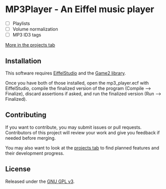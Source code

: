 # MP3Player - An Eiffel music player
- [ ] Playlists
- [ ] Volume normalization
- [ ] MP3 ID3 tags

[More in the projects tab](https://github.com/ZeLarpMaster/MP3Player/projects)

## Installation
This software requires [EiffelStudio](https://www.eiffel.com/eiffelstudio/) and the [Game2 library](https://github.com/tioui/Eiffel_Game2).

Once you have both of those installed, open the mp3_player.ecf with EiffelStudio, compile the finalized version of the program (Compile --> Finalize), discard assertions if asked, and run the finalized version (Run --> Finalized).

## Contributing
If you want to contribute, you may submit issues or pull requests. Contributors of this project will review your work and give you feedback if needed before merging.

You may also want to look at the [projects tab](https://github.com/ZeLarpMaster/MP3Player/projects) to find planned features and their development progress.

## License
Released under the [GNU GPL v3](LICENSE).
